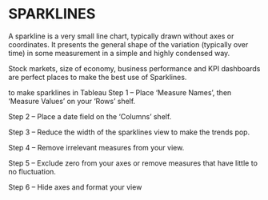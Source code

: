 # SPARKLINES
A sparkline is a very small line chart, typically drawn without axes or coordinates. It presents the general shape of the variation (typically over time) in some measurement in a simple and highly condensed way.


Stock markets, size of economy, business performance and KPI dashboards are perfect places to make the best use of Sparklines.

 

to make sparklines in Tableau
Step 1 – Place ‘Measure Names’, then ‘Measure Values’ on your ‘Rows’ shelf.

Step 2 – Place a date field on the ‘Columns’ shelf.

Step 3 – Reduce the width of the sparklines view to make the trends pop.

Step 4 – Remove irrelevant measures from your view.

Step 5 – Exclude zero from your axes or remove measures that have little to no fluctuation.

Step 6 – Hide axes and format your view

 
